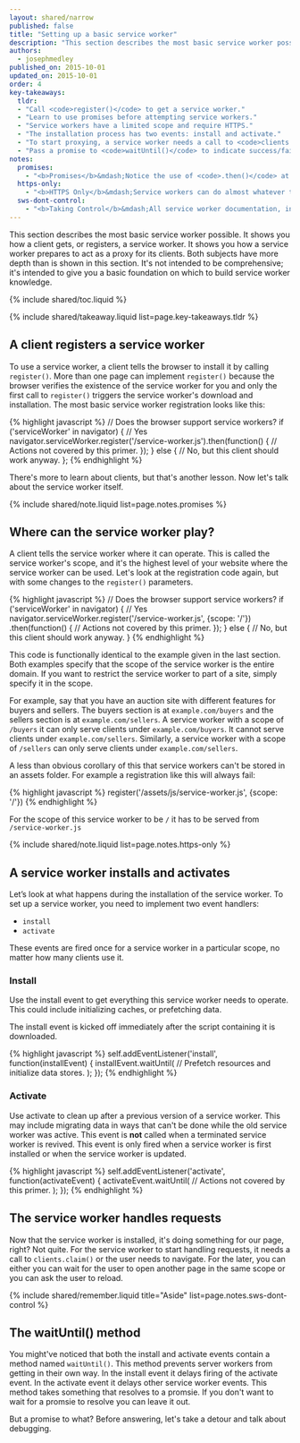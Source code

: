 ```yaml
---
layout: shared/narrow
published: false
title: "Setting up a basic service worker"
description: "This section describes the most basic service worker possible. It shows you how a client gets, or registers, a service worker. It shows you how a service worker prepares to act as a proxy for its clients. Both subjects have more depth than is shown in this section. It's not intended to be comprehensive; it's intended to give you a basic foundation on which to build service worker knowledge."
authors:
  - josephmedley
published_on: 2015-10-01
updated_on: 2015-10-01
order: 4
key-takeaways:
  tldr:   
  - "Call <code>register()</code> to get a service worker." 
  - "Learn to use promises before attempting service workers."
  - "Service workers have a limited scope and require HTTPS."
  - "The installation process has two events: install and activate."
  - "To start proxying, a service worker needs a call to <code>clients.claim()</code> or a user navigation."
  - "Pass a promise to <code>waitUntil()</code> to indicate success/failure of asynchronous tasks."
notes:
  promises:
    - "<b>Promises</b>&mdash;Notice the use of <code>.then()</code> at the end of the <code>register()</code> function. This is an example of an ECMAScript 2015 construct called a <a href='http://www.html5rocks.com/en/tutorials/es6/promises/'>promise</a>. Service workers make heavy use of promises. If you've never used promises before, you should familiarize yourself with them before trying to implement a service worker."
  https-only:
    - "<b>HTTPS Only</b>&mdash;Service workers can do almost whatever they want to HTTPS requests and responses. Since this would make them targets for man-in-the-middle attacks, they must be served over HTTPS. localhost is exempt from the HTTPS only rule, simplifying development and testing."
  sws-dont-control:
    - "<b>Taking Control</b>&mdash;All service worker documentation, including [the specification](http://www.w3.org/TR/service-workers/) refers to a service worker 'controlling' a page. But as we saw earlier, a service worker can't change a page's DOM. Neither can it initiate actions on its own. It's often useful to think of a service worker as ready to proxy rather than controlling."
---
```


<p class="intro">
  This section describes the most basic service worker possible. It shows you 
  how a client gets, or registers, a service worker. It shows you how a service 
  worker prepares to act as a proxy for its clients. Both subjects have more 
  depth than is shown in this section. It's not intended to be comprehensive; 
  it's intended to give you a basic foundation on which to build service worker 
  knowledge.
</p>

{% include shared/toc.liquid %}

{% include shared/takeaway.liquid list=page.key-takeaways.tldr %}

## A client registers a service worker

To use a service worker, a client tells the browser to install it by calling
`register()`. More than one page can implement `register()` because the
browser verifies the existence of the service worker for you and only the first
call to `register()` triggers the service worker's download and installation. 
The most basic service worker registration looks like this:

{% highlight javascript %}
// Does the browser support service workers?
if ('serviceWorker' in navigator) {
  // Yes
  navigator.serviceWorker.register('/service-worker.js').then(function() {
    // Actions not covered by this primer.
  });
} else {
  // No, but this client should work anyway.
};
{% endhighlight %}

There's more to learn about clients, but that's another lesson. Now let's 
talk about the service worker itself.

{% include shared/note.liquid list=page.notes.promises %}

## Where can the service worker play?

A client tells the service worker where it can operate. This is called the
service worker's scope, and it's the highest level of your website where the
service worker can be used. Let's look at the registration code again, but with
some changes to the `register()` parameters.

{% highlight javascript %}
// Does the browser support service workers?
if ('serviceWorker' in navigator) {
  // Yes
  navigator.serviceWorker.register('/service-worker.js', {scope: '/'})
    .then(function() {
    // Actions not covered by this primer.
  });
} else {
  // No, but this client should work anyway.
}
{% endhighlight %}

This code is functionally identical to the example given in the last section. 
Both examples specify that the scope of the service worker is the entire domain. 
If you want to restrict the service worker to part of a site, simply specify it 
in the scope. 

For example, say that you have an auction site with different features for
buyers  and sellers. The buyers section is at `example.com/buyers` and the
sellers section  is at `example.com/sellers`. A service worker with a scope of
`/buyers` it can only  serve clients under `example.com/buyers`. It cannot serve
clients under  `example.com/sellers`. Similarly, a service worker with a scope
of `/sellers` can  only serve clients under `example.com/sellers`.

A less than obvious corollary of this that service workers can't be stored in 
an assets folder. For example a registration like this will always fail:

{% highlight javascript %}
register('/assets/js/service-worker.js', {scope: '/'})
{% endhighlight %}

For the scope of this service worker to be `/` it has to be served from 
`/service-worker.js`

{% include shared/note.liquid list=page.notes.https-only %}

## A service worker installs and activates

Let’s look at what happens during the installation of the service worker. To set 
up a service worker, you need to implement two event handlers:

* `install`
* `activate`

These events are fired once for a service worker in a particular scope, no matter 
how many clients use it.

### Install

Use the install event to get everything this service worker needs to operate.
This could include initializing caches, or prefetching data.

The install event is kicked off immediately after the script containing it is
downloaded.

{% highlight javascript %}
self.addEventListener('install', function(installEvent) {
  installEvent.waitUntil(
    // Prefetch resources and initialize data stores.
  );
});
{% endhighlight %}

### Activate

Use activate to clean up after a previous version of a service worker. This may
include migrating data in ways that can't be done while the old service worker
was active. This event is **not** called when a terminated service worker is
revived. This event is only fired when a service worker is first installed or 
when the service worker is updated.

{% highlight javascript %}
self.addEventListener('activate', function(activateEvent) {
  activateEvent.waitUntil(
    // Actions not covered by this primer.
  );
});
{% endhighlight %}

## The service worker handles requests

Now that the service worker is installed, it's doing something for our page,
right? Not quite. For the service worker to start handling requests, it 
needs a call to <code>clients.claim()</code> or the user needs to navigate. 
For the later, you can either you can wait for the user to open another page 
in the same scope or you can ask the user to reload.

{% include shared/remember.liquid title="Aside" list=page.notes.sws-dont-control %}

## The waitUntil() method

You might've noticed that both the install and activate events contain a method
named `waitUntil()`. This method prevents server workers from getting in their
own way. In the install event it delays firing of the activate event. In the
activate event it delays other service worker events. This method takes something
that resolves to a promsie. If you don't want to wait for a promsie to resolve
you can leave it out.

But a promise to what? Before answering, let's take a detour and talk about
debugging.

